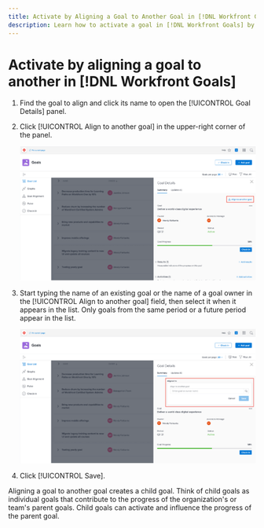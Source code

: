 ```yaml
---
title: Activate by Aligning a Goal to Another Goal in [!DNL Workfront Goals]
description: Learn how to activate a goal in [!DNL Workfront Goals] by aligning it to another goal.
---
```

# Activate by aligning a goal to another in [!DNL Workfront Goals]

1. Find the goal to align and click its name to open the [!UICONTROL Goal Details] panel.
1. Click [!UICONTROL Align to another goal] in the upper-right corner of the panel.

    ![A screenshot of the [!UICONTROL Goal Details] panel to [!UICONTROL Align to another goal]](assets/06-workfront-goals-align-goals.png)

1. Start typing the name of an existing goal or the name of a goal owner in the [!UICONTROL Align to another goal] field, then select it when it appears in the list. Only goals from the same period or a future period appear in the list.

    ![A screenshot of the [!UICONTROL Goal Details] panel showing the [!UICONTROL Aligned to] section](assets/07-workfront-goals-align-to.png)

1. Click [!UICONTROL Save].

Aligning a goal to another goal creates a child goal. Think of child goals as individual goals that contribute to the progress of the organization's or team's parent goals. Child goals can activate and influence the progress of the parent goal.
